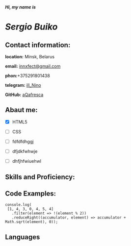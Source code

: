**_Hi, my name is_**

# ***Sergio Buiko***


## Contact information:
**location:** Minsk, Belarus

**email:** innxfect@gmail.com

**phon:**+375291801438

**telegram:** [ill_Nino]()

**GitHub:** [aQafresca](https://github.com/aqafresca)

## Abaut me:

- [x] HTML5
- [ ] CSS
- [ ] fdfdfdhggj
- [ ] dfjdkfwhwje
- [ ] dhfjhfwiuehwl



## Skills and Proficiency:



## Code Examples:
``` 
console.log(
 [1, 4, 3, 0, 4, 5, 4]
   .filter(element => !(element % 2))
   .reduceRight((accumulator, element) => accumulator + Math.sqrt(element), 0));
   ```

## Languages

